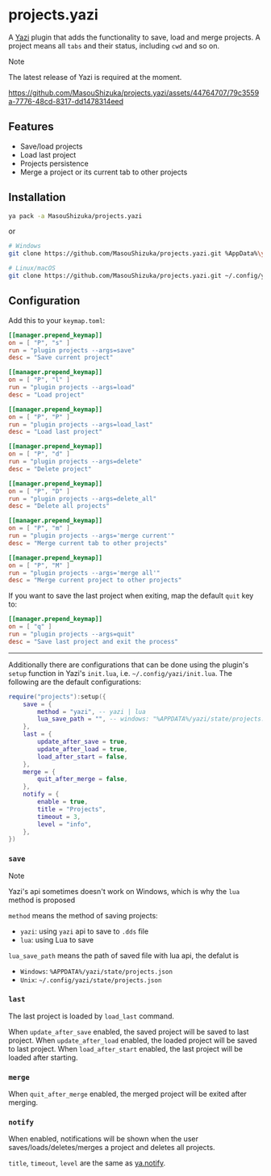 # projects.yazi

A [Yazi](https://github.com/sxyazi/yazi) plugin that adds the functionality to save, load and merge projects.
A project means all `tabs` and their status, including `cwd` and so on.

> [!NOTE]
> The latest release of Yazi is required at the moment.

https://github.com/MasouShizuka/projects.yazi/assets/44764707/79c3559a-7776-48cd-8317-dd1478314eed

## Features

 - Save/load projects
 - Load last project
 - Projects persistence
 - Merge a project or its current tab to other projects

## Installation

```sh
ya pack -a MasouShizuka/projects.yazi
```

or

```sh
# Windows
git clone https://github.com/MasouShizuka/projects.yazi.git %AppData%\yazi\config\plugins\projects.yazi

# Linux/macOS
git clone https://github.com/MasouShizuka/projects.yazi.git ~/.config/yazi/plugins/projects.yazi
```

## Configuration

Add this to your `keymap.toml`:

```toml
[[manager.prepend_keymap]]
on = [ "P", "s" ]
run = "plugin projects --args=save"
desc = "Save current project"

[[manager.prepend_keymap]]
on = [ "P", "l" ]
run = "plugin projects --args=load"
desc = "Load project"

[[manager.prepend_keymap]]
on = [ "P", "P" ]
run = "plugin projects --args=load_last"
desc = "Load last project"

[[manager.prepend_keymap]]
on = [ "P", "d" ]
run = "plugin projects --args=delete"
desc = "Delete project"

[[manager.prepend_keymap]]
on = [ "P", "D" ]
run = "plugin projects --args=delete_all"
desc = "Delete all projects"

[[manager.prepend_keymap]]
on = [ "P", "m" ]
run = "plugin projects --args='merge current'"
desc = "Merge current tab to other projects"

[[manager.prepend_keymap]]
on = [ "P", "M" ]
run = "plugin projects --args='merge all'"
desc = "Merge current project to other projects"
```

If you want to save the last project when exiting, map the default `quit` key to:

```toml
[[manager.prepend_keymap]]
on = [ "q" ]
run = "plugin projects --args=quit"
desc = "Save last project and exit the process"
```

---

Additionally there are configurations that can be done using the plugin's `setup` function in Yazi's `init.lua`, i.e. `~/.config/yazi/init.lua`.
The following are the default configurations:

```lua
require("projects"):setup({
    save = {
        method = "yazi", -- yazi | lua
        lua_save_path = "", -- windows: "%APPDATA%/yazi/state/projects.json", unix: "~/.config/yazi/state/projects.json"
    },
    last = {
        update_after_save = true,
        update_after_load = true,
        load_after_start = false,
    },
    merge = {
        quit_after_merge = false,
    },
    notify = {
        enable = true,
        title = "Projects",
        timeout = 3,
        level = "info",
    },
})
```

### `save`

> [!NOTE]
> Yazi's api sometimes doesn't work on Windows, which is why the `lua` method is proposed

`method` means the method of saving projects:
- `yazi`: using `yazi` api to save to `.dds` file
- `lua`: using Lua to save

`lua_save_path` means the path of saved file with lua api, the defalut is
- `Windows`: `%APPDATA%/yazi/state/projects.json`
- `Unix`: `~/.config/yazi/state/projects.json`

### `last`

The last project is loaded by `load_last` command.

When `update_after_save` enabled, the saved project will be saved to last project.
When `update_after_load` enabled, the loaded project will be saved to last project.
When `load_after_start` enabled, the last project will be loaded after starting.

### `merge`

When `quit_after_merge` enabled, the merged project will be exited after merging.

### `notify`

When enabled, notifications will be shown when the user saves/loads/deletes/merges a project and deletes all projects.

`title`, `timeout`, `level` are the same as [ya.notify](https://yazi-rs.github.io/docs/plugins/utils/#ya.notify).
